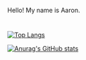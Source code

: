 Hello! My name is Aaron.
#

[![Top Langs](https://github-readme-stats.vercel.app/api/top-langs/?username=Erbnlegend&theme=dark)](https://github.com/anuraghazra/github-readme-stats)

[![Anurag's GitHub stats](https://github-readme-stats.vercel.app/api?username=Erbnlegend&show_icons=true&theme=dark&hide=contribs,issues)](https://github.com/Erbnlegend/github-readme-stats)

<!---
Erbnlegend/Erbnlegend is a ✨ special ✨ repository because its `README.md` (this file) appears on your GitHub profile.
You can click the Preview link to take a look at your changes.
--->
